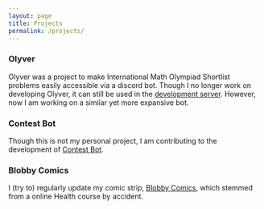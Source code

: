 ```yaml
---
layout: page
title: Projects
permalink: /projects/
---
```



### Olyver
Olyver was a project to make International Math Olympiad Shortlist problems easily accessible via a discord bot. Though I no longer work on developing Olyver, it can still be used in the [development server](). However, now I am working on a similar yet more expansive bot.

### Contest Bot
Though this is not my personal project, I am contributing to the development of [Contest Bot]().

### Blobby Comics
I (try to) regularly update my comic strip, [Blobby Comics](https://www.reddit.com/r/blobbycomics/), which stemmed from a online Health course by accident.
